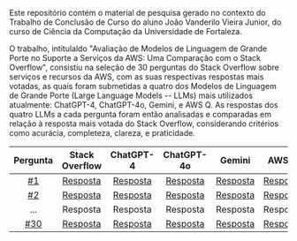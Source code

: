Este repositório contém o material de pesquisa gerado no contexto do Trabalho de Conclusão de Curso do aluno João Vanderilo Vieira Junior, do curso de Ciência da Computação da Universidade de Fortaleza. 

O trabalho, intitulaldo "Avaliação de Modelos de Linguagem de Grande Porte no Suporte a Serviços da AWS: Uma Comparação com o Stack Overflow", consistiu na seleção de 30 perguntas do Stack Overflow sobre serviços e recursos da AWS, com as suas respectivas respostas mais votadas, as quais foram submetidas a quatro dos Modelos de Linguagem de Grande Porte (Large Language Models -- LLMs) mais utilizados atualmente: ChatGPT-4, ChatGPT-4o, Gemini, e AWS Q. As respostas dos quatro LLMs a cada pergunta foram então analisadas e comparadas em relação à resposta mais votada do Stack Overflow, considerando critérios como acurácia, completeza, clareza, e praticidade. 


| Pergunta | Stack Overflow | ChatGPT-4 | ChatGPT-4o | Gemini | AWS Q | Análise Comparativa |
| :--------: | :--------------: | :---------: | :----------: | :------: | :-----: | :-------------------: |
| [#1](questions/01.md) | [Resposta](questions/01.md#highest-scored-answer) | [Resposta](questions/01.md#chat-gpt-4) | [Resposta](questions/01.md#chat-gpt-4o) | [Resposta](questions/01.md#gemini) | [Resposta](questions/01.md#q) | [Análise](questions/01.md#analysis) |
| [#2](questions/02.md) | [Resposta](questions/02.md#highest-scored-answer) | [Resposta](questions/02.md#chat-gpt-4) | [Resposta](questions/02.md#chat-gpt-4o) | [Resposta](questions/02.md#gemini) | [Resposta](questions/02.md#q) | [Análise](questions/02.md#analysis) |
| ... | Resposta | Resposta | Resposta | Resposta | Resposta | Análise | 
| [#30](questions/30.md) | [Resposta](questions/30.md#highest-scored-answer) | [Resposta](questions/30.md#chat-gpt-4) | [Resposta](questions/30.md#chat-gpt-4o) | [Resposta](questions/30.md#gemini) | [Resposta](questions/30.md#q) | [Análise](questions/30.md#analysis) |
